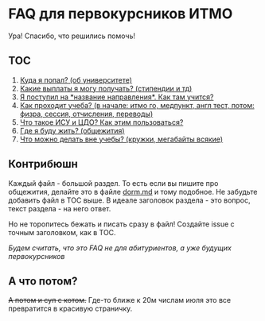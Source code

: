 # FAQ для первокурсников ИТМО

Ура! Спасибо, что решились помочь!

## TOC
1. [Куда я попал? (об университете)](about.md)
2. [Какие выплаты я могу получать? (стипендии и тд)](money.md)
3. [Я поступил на \*название направления\*. Как там учится?](program.md)
3. [Как проходит учеба? (в начале: итмо го, медпункт, англ тест, потом: физра, сессия, отчисления, переводы)](study.md)
4. [Что такое ИСУ и ЦДО? Как этим пользоваться?](isu_de.md)
4. [Где я буду жить? (общежития)](dorm.md)
5. [Что можно делать вне учебы? (кружки, мегабайты всякие)](nonstudy.md)


## Контрибюшн

Каждый файл - большой раздел. То есть если вы пишите про общежития, делайте это в файле [dorm.md](dorm.md) и тому подобное. Не забудьте добавить файл в TOC выше. В идеале заголовок раздела - это вопрос, текст раздела - на него ответ.

Но не торопитесь бежать и писать сразу в файл! Создайте issue с точным заголовком, как в TOC.

*Будем считать, что это FAQ не для абитуриентов, а уже будущих первокурсников*

##  А что  потом?

<s>А потом и суп с котом.</s> Где-то ближе к 20м числам июля это все превратится в красивую страничку.
